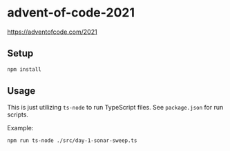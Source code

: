 # advent-of-code-2021

https://adventofcode.com/2021

## Setup

```bash
npm install
```

## Usage

This is just utilizing `ts-node` to run TypeScript files. See `package.json` for run scripts.

Example:

```bash
npm run ts-node ./src/day-1-sonar-sweep.ts
```
